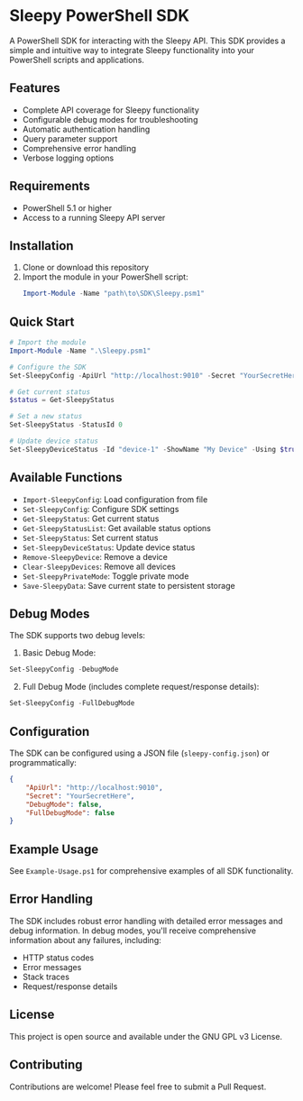 # Sleepy PowerShell SDK

A PowerShell SDK for interacting with the Sleepy API. This SDK provides a simple and intuitive way to integrate Sleepy functionality into your PowerShell scripts and applications.

## Features

- Complete API coverage for Sleepy functionality
- Configurable debug modes for troubleshooting
- Automatic authentication handling
- Query parameter support
- Comprehensive error handling
- Verbose logging options

## Requirements

- PowerShell 5.1 or higher
- Access to a running Sleepy API server

## Installation

1. Clone or download this repository
2. Import the module in your PowerShell script:
   ```powershell
   Import-Module -Name "path\to\SDK\Sleepy.psm1"
   ```

## Quick Start

```powershell
# Import the module
Import-Module -Name ".\Sleepy.psm1"

# Configure the SDK
Set-SleepyConfig -ApiUrl "http://localhost:9010" -Secret "YourSecretHere"

# Get current status
$status = Get-SleepyStatus

# Set a new status
Set-SleepyStatus -StatusId 0

# Update device status
Set-SleepyDeviceStatus -Id "device-1" -ShowName "My Device" -Using $true -AppName "PowerShell"
```

## Available Functions

- `Import-SleepyConfig`: Load configuration from file
- `Set-SleepyConfig`: Configure SDK settings
- `Get-SleepyStatus`: Get current status
- `Get-SleepyStatusList`: Get available status options
- `Set-SleepyStatus`: Set current status
- `Set-SleepyDeviceStatus`: Update device status
- `Remove-SleepyDevice`: Remove a device
- `Clear-SleepyDevices`: Remove all devices
- `Set-SleepyPrivateMode`: Toggle private mode
- `Save-SleepyData`: Save current state to persistent storage

## Debug Modes

The SDK supports two debug levels:

1. Basic Debug Mode:
```powershell
Set-SleepyConfig -DebugMode
```

2. Full Debug Mode (includes complete request/response details):
```powershell
Set-SleepyConfig -FullDebugMode
```

## Configuration

The SDK can be configured using a JSON file (`sleepy-config.json`) or programmatically:

```json
{
    "ApiUrl": "http://localhost:9010",
    "Secret": "YourSecretHere",
    "DebugMode": false,
    "FullDebugMode": false
}
```

## Example Usage

See `Example-Usage.ps1` for comprehensive examples of all SDK functionality.

## Error Handling

The SDK includes robust error handling with detailed error messages and debug information. In debug modes, you'll receive comprehensive information about any failures, including:

- HTTP status codes
- Error messages
- Stack traces
- Request/response details

## License

This project is open source and available under the GNU GPL v3 License.

## Contributing

Contributions are welcome! Please feel free to submit a Pull Request.
